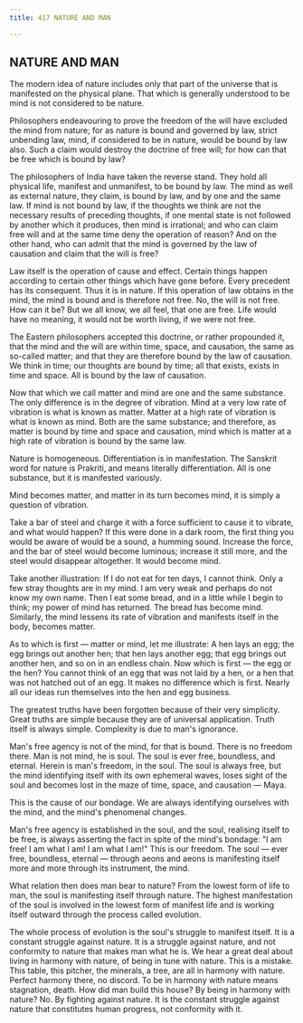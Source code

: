 ```yaml
---
title: 417 NATURE AND MAN

---
```

  

## NATURE AND MAN

The modern idea of nature includes only that part of the universe that
is manifested on the physical plane. That which is generally understood
to be mind is not considered to be nature.

Philosophers endeavouring to prove the freedom of the will have excluded
the mind from nature; for as nature is bound and governed by law, strict
unbending law, mind, if considered to be in nature, would be bound by
law also. Such a claim would destroy the doctrine of free will; for how
can that be free which is bound by law?

The philosophers of India have taken the reverse stand. They hold all
physical life, manifest and unmanifest, to be bound by law. The mind as
well as external nature, they claim, is bound by law, and by one and the
same law. If mind is not bound by law, if the thoughts we think are not
the necessary results of preceding thoughts, if one mental state is not
followed by another which it produces, then mind is irrational; and who
can claim free will and at the same time deny the operation of reason?
And on the other hand, who can admit that the mind is governed by the
law of causation and claim that the will is free?

Law itself is the operation of cause and effect. Certain things happen
according to certain other things which have gone before. Every
precedent has its consequent. Thus it is in nature. If this operation of
law obtains in the mind, the mind is bound and is therefore not free.
No, the will is not free. How can it be? But we all know, we all feel,
that one are free. Life would have no meaning, it would not be worth
living, if we were not free.

The Eastern philosophers accepted this doctrine, or rather propounded
it, that the mind and the will are within time, space, and causation,
the same as so-called matter; and that they are therefore bound by the
law of causation. We think in time; our thoughts are bound by time; all
that exists, exists in time and space. All is bound by the law of
causation.

Now that which we call matter and mind are one and the same substance.
The only difference is in the degree of vibration. Mind at a very low
rate of vibration is what is known as matter. Matter at a high rate of
vibration is what is known as mind. Both are the same substance; and
therefore, as matter is bound by time and space and causation, mind
which is matter at a high rate of vibration is bound by the same law.

Nature is homogeneous. Differentiation is in manifestation. The Sanskrit
word for nature is Prakriti, and means literally differentiation. All is
one substance, but it is manifested variously.

Mind becomes matter, and matter in its turn becomes mind, it is simply a
question of vibration.

Take a bar of steel and charge it with a force sufficient to cause it to
vibrate, and what would happen? If this were done in a dark room, the
first thing you would be aware of would be a sound, a humming sound.
Increase the force, and the bar of steel would become luminous; increase
it still more, and the steel would disappear altogether. It would become
mind.

Take another illustration: If I do not eat for ten days, I cannot think.
Only a few stray thoughts are in my mind. I am very weak and perhaps do
not know my own name. Then I eat some bread, and in a little while I
begin to think; my power of mind has returned. The bread has become
mind. Similarly, the mind lessens its rate of vibration and manifests
itself in the body, becomes matter.

As to which is first — matter or mind, let me illustrate: A hen lays an
egg; the egg brings out another hen; that hen lays another egg; that egg
brings out another hen, and so on in an endless chain. Now which is
first — the egg or the hen? You cannot think of an egg that was not laid
by a hen, or a hen that was not hatched out of an egg. It makes no
difference which is first. Nearly all our ideas run themselves into the
hen and egg business.

The greatest truths have been forgotten because of their very
simplicity. Great truths are simple because they are of universal
application. Truth itself is always simple. Complexity is due to man's
ignorance.

Man's free agency is not of the mind, for that is bound. There is no
freedom there. Man is not mind, he is soul. The soul is ever free,
boundless, and eternal. Herein is man's freedom, in the soul. The soul
is always free, but the mind identifying itself with its own ephemeral
waves, loses sight of the soul and becomes lost in the maze of time,
space, and causation — Maya.

This is the cause of our bondage. We are always identifying ourselves
with the mind, and the mind's phenomenal changes.

Man's free agency is established in the soul, and the soul, realising
itself to be free, is always asserting the fact in spite of the mind's
bondage: "I am free! I am what I am! I am what I am!" This is our
freedom. The soul — ever free, boundless, eternal — through aeons and
aeons is manifesting itself more and more through its instrument, the
mind.

What relation then does man bear to nature? From the lowest form of life
to man, the soul is manifesting itself through nature. The highest
manifestation of the soul is involved in the lowest form of manifest
life and is working itself outward through the process called evolution.

The whole process of evolution is the soul's struggle to manifest
itself. It is a constant struggle against nature. It is a struggle
against nature, and not conformity to nature that makes man what he is.
We hear a great deal about living in harmony with nature, of being in
tune with nature. This is a mistake. This table, this pitcher, the
minerals, a tree, are all in harmony with nature. Perfect harmony there,
no discord. To be in harmony with nature means stagnation, death. How
did man build this house? By being in harmony with nature? No. By
fighting against nature. It is the constant struggle against nature that
constitutes human progress, not conformity with it.